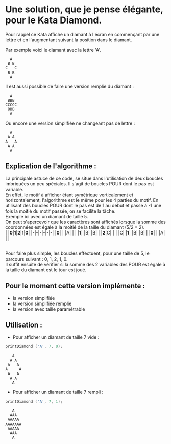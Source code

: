 # Une solution, que je pense élégante, pour le Kata Diamond.
Pour rappel ce Kata affiche un diamant à l'écran en commençant par une lettre et en l'augmentant suivant la position dans le diamant.

Par exemple voici le diamant avec la lettre 'A'.
```
  A
 B B
C   C
 B B
  A
```
 
 Il est aussi possible de faire une version remplie du diamant :
```
  A
 BBB
CCCCC
 BBB
  A
```

Ou encore une version simplifiée ne changeant pas de lettre :
```
  A
 A A
A   A
 A A
  A
```
## Explication de l'algorithme :
La principale astuce de ce code, se situe dans l'utilisation de deux boucles imbriquées un peu spéciales. Il s'agit de boucles POUR dont le pas est variable.
<br/>En effet, le motif à afficher étant symétrique verticalement et horizontalement, l'algorithme est le même pour les 4 parties du motif. En utilisant des boucles POUR dont le pas est de 1 au début et passe à -1 une fois la moitié du motif passée, on se facilite la tâche.
<br/>Exemple ici avec un diamant de taille 5.
<br/>On peut s'apercevoir que les caractères sont affichés lorsque la somme des coordonnées est égale à la moitié de la taille du diamant (5/2 = 2).
<br/>
| |**0**|**1**|**2**|**1**|**0**|
|-|-|-|-|-|-|
|**0**| | |A| | |
|**1**| |B| |B| |
|**2**|C| | | |C|
|**1**| |B| |B| |
|**0**| | |A| | |

<br/>Pour faire plus simple, les boucles effectuent, pour une taille de 5, le parcours suivant  : 0, 1, 2, 1, 0.
<br/>Il suffit ensuite de vérifier si la somme des 2 variables des POUR est égale à la taille du diamant est le tour est joué.
<br/>


## Pour le moment cette version implémente :
* la version simplifiée
* la version simplifiée remplie
* la version avec taille paramétrable

## Utilisation :
* Pour afficher un diamant de taille 7 vide :
```C
printDiamond ('A', 7, 0);
```
```
   A
  A A
 A   A
A     A
 A   A
  A A
   A
```
* Pour afficher un diamant de taille 7 rempli :
```C
printDiamond ('A', 7, 1);
```
```
   A
  AAA
 AAAAA
AAAAAAA
 AAAAA
  AAA
   A
```
